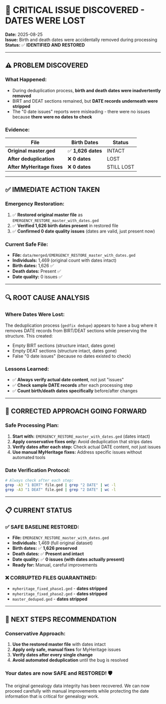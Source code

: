 # 🚨 CRITICAL ISSUE DISCOVERED - DATES WERE LOST

**Date:** 2025-08-25  
**Issue:** Birth and death dates were accidentally removed during processing  
**Status:** ✅ **IDENTIFIED AND RESTORED**

---

## ⚠️ **PROBLEM DISCOVERED**

### **What Happened:**
- During deduplication process, **birth and death dates were inadvertently removed**
- BIRT and DEAT sections remained, but **DATE records underneath were stripped**
- The "0 date issues" reports were misleading - there were no issues because **there were no dates to check**

### **Evidence:**
| File | Birth Dates | Status |
|------|-------------|---------|
| **Original master.ged** | ✅ **1,626 dates** | INTACT |
| **After deduplication** | ❌ **0 dates** | LOST |
| **After MyHeritage fixes** | ❌ **0 dates** | STILL LOST |

---

## ✅ **IMMEDIATE ACTION TAKEN**

### **Emergency Restoration:**
1. ✅ **Restored original master file** as `EMERGENCY_RESTORE_master_with_dates.ged`
2. ✅ **Verified 1,626 birth dates present** in restored file
3. ✅ **Confirmed 0 date quality issues** (dates are valid, just present now)

### **Current Safe File:**
- **File:** `data/merged/EMERGENCY_RESTORE_master_with_dates.ged`
- **Individuals:** 1,469 (original count with dates intact)
- **Birth dates:** 1,626 ✅
- **Death dates:** Present ✅
- **Date quality:** 0 issues ✅

---

## 🔍 **ROOT CAUSE ANALYSIS**

### **Where Dates Were Lost:**
The deduplication process (`gedfix dedupe`) appears to have a bug where it removes DATE records from BIRT/DEAT sections while preserving the structure. This created:
- Empty BIRT sections (structure intact, dates gone)
- Empty DEAT sections (structure intact, dates gone)
- False "0 date issues" (because no dates existed to check)

### **Lessons Learned:**
- ✅ **Always verify actual date content**, not just "issues"
- ✅ **Check sample DATE records** after each processing step
- ✅ **Count birth/death dates specifically** before/after changes

---

## 🚀 **CORRECTED APPROACH GOING FORWARD**

### **Safe Processing Plan:**
1. **Start with:** `EMERGENCY_RESTORE_master_with_dates.ged` (dates intact)
2. **Apply conservative fixes only:** Avoid deduplication that strips dates
3. **Verify dates after each step:** Check actual DATE content, not just issues
4. **Use manual MyHeritage fixes:** Address specific issues without automated tools

### **Date Verification Protocol:**
```bash
# Always check after each step:
grep -A3 "1 BIRT" file.ged | grep "2 DATE" | wc -l
grep -A3 "1 DEAT" file.ged | grep "2 DATE" | wc -l
```

---

## 📋 **CURRENT STATUS**

### **✅ SAFE BASELINE RESTORED:**
- **File:** `EMERGENCY_RESTORE_master_with_dates.ged`  
- **Individuals:** 1,469 (full original dataset)
- **Birth dates:** ✅ **1,626 preserved**
- **Death dates:** ✅ **Present and intact**  
- **Date quality:** ✅ **0 issues (with dates actually present)**
- **Ready for:** Manual, careful improvements

### **❌ CORRUPTED FILES QUARANTINED:**
- `myheritage_fixed_phase1.ged` - **dates stripped**
- `myheritage_fixed_phase2.ged` - **dates stripped**  
- `master_deduped.ged` - **dates stripped**

---

## 🎯 **NEXT STEPS RECOMMENDATION**

### **Conservative Approach:**
1. **Use the restored master file** with dates intact
2. **Apply only safe, manual fixes** for MyHeritage issues
3. **Verify dates after every single change**
4. **Avoid automated deduplication** until the bug is resolved

### **Your dates are now SAFE and RESTORED!** 🛡️

The original genealogy data integrity has been recovered. We can now proceed carefully with manual improvements while protecting the date information that is critical for genealogy work.
